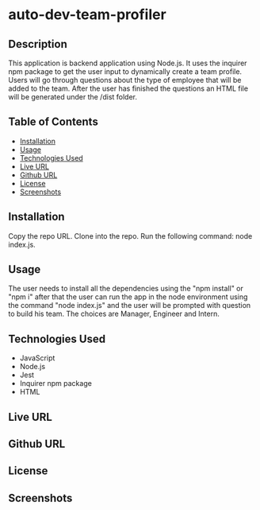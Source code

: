 # auto-dev-team-profiler

## Description
This application is backend application using Node.js. It uses the inquirer npm package to get the user input to dynamically create a team profile. Users will go through questions about the type of employee that will be added to the team.  After the user has finished the questions an HTML file will be generated under the /dist folder.

## Table of Contents

- [Installation](#installation)
- [Usage](#usage)
- [Technologies Used](#technologiesused)
- [Live URL](#liveurl)
- [Github URL](#githuburl)
- [License](#license)
- [Screenshots](#screenshots)


## Installation
Copy the repo URL. Clone into the repo. Run the following command: node index.js.

## Usage
The user needs to install all the dependencies using the "npm install" or "npm i" after that the user can run the app in the node environment using the command "node index.js" and the user will be prompted with question to build his team. The choices are Manager, Engineer and Intern.

## Technologies Used
* JavaScript
* Node.js
* Jest
* Inquirer npm package
* HTML

## Live URL

## Github URL

## License

## Screenshots

